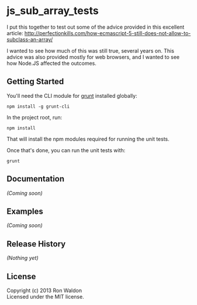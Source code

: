 # js_sub_array_tests

I put this together to test out some of the advice provided in this excellent
article:
http://perfectionkills.com/how-ecmascript-5-still-does-not-allow-to-subclass-an-array/

I wanted to see how much of this was still true, several years on. This advice
was also provided mostly for web browsers, and I wanted to see how Node.JS
affected the outcomes.

## Getting Started

You'll need the CLI module for [grunt](http://gruntjs.com) installed globally:

    npm install -g grunt-cli

In the project root, run:

    npm install

That will install the npm modules required for running the unit tests.

Once that's done, you can run the unit tests with:

    grunt

## Documentation
_(Coming soon)_

## Examples
_(Coming soon)_

## Release History
_(Nothing yet)_

## License
Copyright (c) 2013 Ron Waldon  
Licensed under the MIT license.
